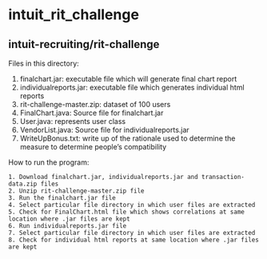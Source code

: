 # intuit_rit_challenge
intuit-recruiting/rit-challenge
--------------------------------------------------------------------------------------
Files in this directory:

1. finalchart.jar: executable file which will generate final chart report
2. individualreports.jar: executable file which generates individual html reports
3. rit-challenge-master.zip: dataset of 100 users
4. FinalChart.java: Source file for finalchart.jar
5. User.java: represents user class
6. VendorList.java: Source file for individualreports.jar
7. WriteUpBonus.txt:  write up of the rationale used to determine the measure to determine people’s compatibility
			
How to run the program:

	1. Download finalchart.jar, individualreports.jar and transaction-data.zip files
	2. Unzip rit-challenge-master.zip file
	3. Run the finalchart.jar file
	4. Select particular file directory in which user files are extracted
	5. Check for FinalChart.html file which shows correlations at same location where .jar files are kept
	6. Run individualreports.jar file
	7. Select particular file directory in which user files are extracted
	8. Check for individual html reports at same location where .jar files are kept
